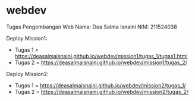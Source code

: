 # webdev
Tugas Pengembangan Web 
Nama: Dea Salma Isnaini
NIM: 211524038

Deploy Mission1:
- Tugas 1 = https://deasalmaisnaini.github.io/webdev/mission1/tugas_1/tugas1.html
- Tugas 2 = https://deasalmaisnaini.github.io/webdev/mission1/tugas_2/

Deploy Mission2:
- Tugas 1 = https://deasalmaisnaini.github.io/webdev/mission2/tugas_1/
- Tugas 2 = https://deasalmaisnaini.github.io/webdev/mission2/tugas_2/

